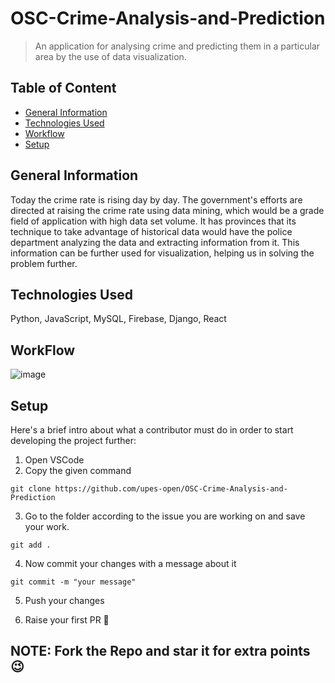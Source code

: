# OSC-Crime-Analysis-and-Prediction
> An application for analysing crime and predicting them in a particular area by the use of data visualization. 


## Table of Content
* [General Information](#general-information)
* [Technologies Used](#general-information)
* [Workflow](#workflow)
* [Setup](#setup)

## General Information
Today the crime rate is rising day by day. The government's efforts are directed at raising the crime rate using data mining, which would be a grade field of application with high data set volume. It has provinces that its technique to take advantage of historical data would have the police department analyzing the data and extracting information from it. This information can be further used for visualization, helping us in solving the problem further. 

## Technologies Used
Python, JavaScript, MySQL, Firebase, Django, React

## WorkFlow
![image](https://user-images.githubusercontent.com/78318301/171686790-98cd608d-96d6-43f6-8a0d-4703649a8733.png)

## Setup
Here's a brief intro about what a contributor must do in order to start developing the project further:
1. Open VSCode 
2. Copy the given command
```shell
git clone https://github.com/upes-open/OSC-Crime-Analysis-and-Prediction
```
3. Go to the folder according to the issue you are working on and save your work.
```shell
git add .
```
4. Now commit your changes with a message about it
```shell
git commit -m "your message"
```
5. Push your changes

6. Raise your first PR :partying_face:

## NOTE: Fork the Repo and star it for extra points :wink:
